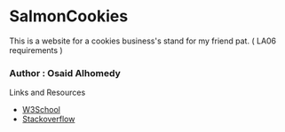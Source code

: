 # SalmonCookies

This is a website for a cookies business's stand for my friend pat. ( LA06 requirements )

### Author : Osaid Alhomedy

Links and Resources

* [W3School](https://www.w3schools.com/)
* [Stackoverflow](https://stackoverflow.com/)